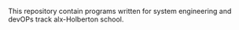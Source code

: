 This repository contain programs written for system engineering and devOPs track alx-Holberton school.
